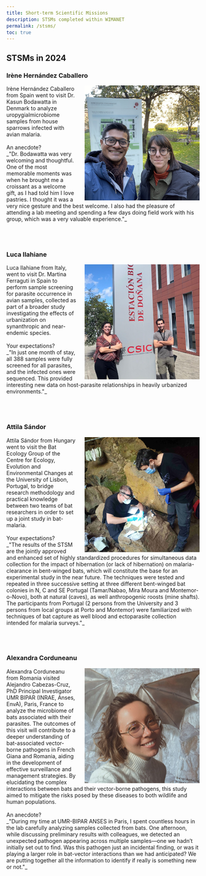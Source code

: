 ```yaml
---
title: Short-term Scientific Missions
description: STSMs completed within WIMANET
permalink: /stsms/
toc: true
---
```


## STSMs in 2024

### Irène Hernández Caballero 
<img alt="logo" src="../assets/theme/images/irene.jpg" width="300" align="right" style="position: relative; padding-left:20px;">
Irène Hernández Caballero from Spain went to visit Dr. Kasun Bodawatta in Denmark to analyze uropygialmicrobiome samples from house sparrows infected with avian malaria.<br>
<br>
An anecdote?<br>
_"Dr. Bodawatta was very welcoming and thoughtful. One of the most memorable moments was when he brought me a croissant as a welcome gift, as I had told him I love pastries. I thought it was a very nice gesture and the best welcome. I also had the pleasure of attending a lab meeting and spending a few days doing field work with his group, which was a very valuable experience."_<br>
<br>
<br>
<br>

### Luca Ilahiane
<img alt="logo" src="../assets/theme/images/luca.jpg" width="300" align="right" style="position: relative; padding-left:20px;">
Luca Ilahiane from Italy, went to visit Dr. Martina Ferraguti in Spain to perform sample screening for parasite occurrence in avian samples, collected as part of a broader study investigating the effects of urbanization on synanthropic and near-endemic species.<br>
<br>
Your expectations?<br>
_"In just one month of stay, all 388 samples were fully screened for all parasites, and the infected ones were sequenced. This provided interesting new data on host-parasite relationships in heavily urbanized environments."_<br>
<br>
<br>
<br>

### Attila Sándor 
<img alt="logo" src="../assets/theme/images/attila.jpg" width="300" align="right" style="position: relative; padding-left:20px;">
Attila Sándor from Hungary went to visit the Bat Ecology Group of the Centre for Ecology, Evolution and Environmental Changes at the University of Lisbon, Portugal, to bridge research methodology and practical knowledge between two teams of bat researchers in order to set up a joint study in bat-malaria.<br>
<br>
Your expectations?<br>
_"The results of the STSM are the jointly approved and enhanced set of highly standardized procedures for simultaneous data collection for the impact of hibernation (or lack of hibernation) on malaria-clearance in bent-winged bats, which will constitute the base for an experimental study in the near future. The techniques were tested and repeated in three successive setting at three different bent-winged bat colonies in N, C and SE Portugal (Tamar/Nabao, Mira Moura and Montemor-o-Novo), both at natural (caves), as well anthropogenic roosts (mine shafts). The participants from Portugal (2 persons from the University and 3 persons from local groups at Porto and Montemor) were familiarized with techniques of bat capture as well blood and ectoparasite collection intended for malaria surveys."_<br>
<br>
<br>
<br>

### Alexandra Corduneanu 
<img alt="logo" src="../assets/theme/images/alexandra.jpg" width="300" align="right" style="position: relative; padding-left:20px;">
Alexandra Corduneanu from Romania visited Alejandro Cabezas-Cruz, PhD Principal Investigator UMR BIPAR (INRAE, Anses, EnvA), Paris, France to analyze the microbiome of bats associated with their parasites. The outcomes of this visit will contribute to a deeper understanding of bat-associated vector-borne pathogens in French Giana and Romania, aiding in the development of effective surveillance and management strategies. By elucidating the complex interactions between bats and their vector-borne pathogens, this study aimed to mitigate the risks posed by these diseases to both wildlife and human populations.<br>
<br>
An anecdote?<br>
_"During my time at UMR-BIPAR ANSES in Paris, I spent countless hours in the lab carefully analyzing samples collected from bats. One afternoon, while discussing preliminary results with colleagues, we detected an unexpected pathogen appearing across multiple samples—one we hadn’t initially set out to find. Was this pathogen just an incidental finding, or was it playing a larger role in bat-vector interactions than we had anticipated? We are putting together all the information to identify if really is something new or not."_


